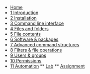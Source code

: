 <!-- docs/_sidebar.md -->
* [Home](/)
* [1 Introduction](./01_introduction/01_course.md)
* [2 Installation](./02_installation/01_course.md)
* [3 Command line interface](./03_commandline/01_course.md)
* [4 Files and folders](./04_filesandfolders/01_course.md)
* [5 File contents](./05_filecontents/01_course.md)
* [6 Software & packages](./06_software/01_course.md)
* [7 Advanced command structures](./07_advancedcommands/01_course.md)
* [8 Filters & file operations ](./08_filters/01_course.md)
* [9 Users & groups](./09_usersandpermissions/01_course.md)
* [10 Permissions](./10_permissions/01_course.md)
* [11 Automation](./11_automation/01_course.md)
** [Lab](./11_automation/02_lab.md)
** [Assignment](./11_automation/99_assignments.md)
